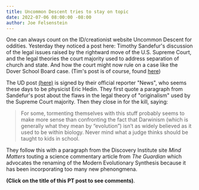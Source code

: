 ```yaml
---
title: Uncommon Descent tries to stay on topic
date: 2022-07-06 08:00:00 -08:00
author: Joe Felsenstein
---
```


<p>
One can always count on the ID/creationist website Uncommon Descent for oddities.  Yesterday they noticed a post here: Timothy Sandefur's
discussion of the legal issues raised by the rightward move of the U.S. Supreme Court, and the legal theories the court majority used 
to address separation of church and state.  And how the court might now rule on a case like the Dover School Board case.  (Tim's post 
is of course, found <a href="http://pandasthumb.org/archives/2022/06/religious-conservatism-on-the-Supreme-Court.html">here</a>)
  </p>
  <p>
 The UD post <a href="https://uncommondescent.com/intelligent-design/at-pandas-thumb-worry-that-the-u-s-supreme-court-will-rule-for-creationism/">(here)</a> is 
 signed by their official reporter "News", who seems these days to be physicist Eric Hedin. They first quote a paragraph from Sandefur's post 
 about the flaws in the legal theory of "originalism" used by the Supreme Court majority.  Then
they close in for the kill, saying:
<blockquote>For some, tormenting themselves with this stuff probably seems to make more sense than confronting the fact that 
Darwinism (which is generally what they mean by “evolution”) isn’t as widely believed as it used to be within biology. Never 
mind what a judge thinks should be taught to kids in school.</blockquote>
<p>
They follow this with a paragraph from the Discovery Institute site <em>Mind Matters</em> touting a science commentary article from 
<em>The Guardian</em> which advocates the renaming of the Modern Evolutionary Synthesis because it has been incorporating 
too many new phenongmena.
</p>
<p><strong>(Click on the title of this PT post to see comments)</strong>.
  </p>
  

